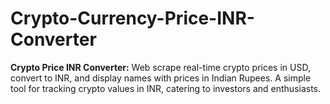 # Crypto-Currency-Price-INR-Converter
**Crypto Price INR Converter:** Web scrape real-time crypto prices in USD, convert to INR, and display names with prices in Indian Rupees. A simple tool for tracking crypto values in INR, catering to investors and enthusiasts.
